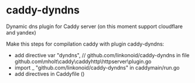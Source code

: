# caddy-dyndns
Dynamic dns plugin for Caddy server (on this moment support cloudflare and yandex)

Make this steps for compilation caddy with plugin caddy-dyndns:
- add directive var "dyndns", // github.com/linkonoid/caddy-dyndns in file github.com\mholt\caddy\caddyhttp\httpserver\plugin.go
- import _ "github.com/linkonoid/caddy-dyndns" in caddymain/run.go
- add directives in Caddyfile ()
